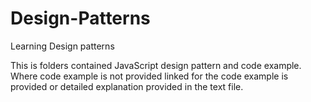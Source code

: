 # Design-Patterns
Learning Design patterns

This is folders contained JavaScript design pattern and code example. Where code example is not provided linked for the code example is provided or detailed explanation provided in the text file.
